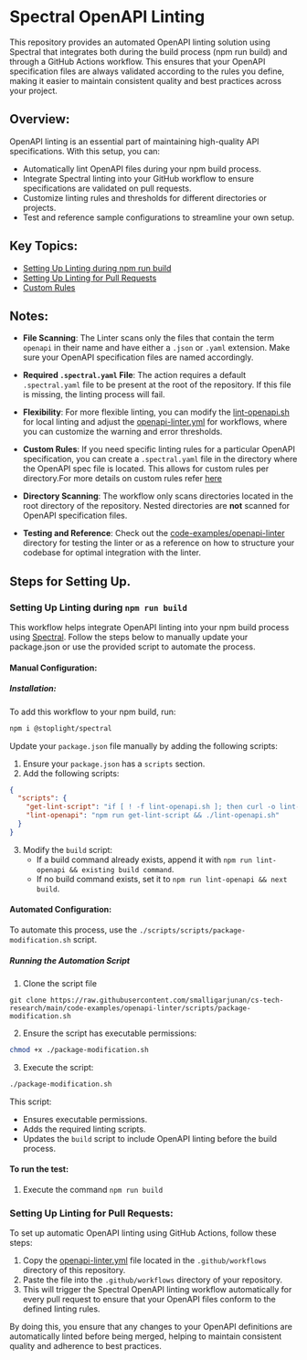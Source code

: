 # Spectral OpenAPI Linting 
This repository provides an automated OpenAPI linting solution using Spectral that integrates both during the build process (npm run build) and through a GitHub Actions workflow. This ensures that your OpenAPI specification files are always validated according to the rules you define, making it easier to maintain consistent quality and best practices across your project.

## Overview:
OpenAPI linting is an essential part of maintaining high-quality API specifications. With this setup, you can:

- Automatically lint OpenAPI files during your npm build process. 
- Integrate Spectral linting into your GitHub workflow to ensure specifications are validated on pull requests.
- Customize linting rules and thresholds for different directories or projects.
- Test and reference sample configurations to streamline your own setup.

## Key Topics:
- [Setting Up Linting during npm run build](#setting-up-linting-during-npm-run-build)
- [Setting Up Linting for Pull Requests](#setting-up-linting-for-pull-requests)
- [Custom Rules](./error-injected/README.md)

## Notes:
- **File Scanning**: The Linter scans only the files that contain the term `openapi` in their name and have either a `.json` or `.yaml` extension. Make sure your OpenAPI specification files are named accordingly.

- **Required `.spectral.yaml` File**: The action requires a default `.spectral.yaml` file to be present at the root of the repository. If this file is missing, the linting process will fail.

- **Flexibility**: For more flexible linting, you can modify the [lint-openapi.sh](./scripts/lint-openapi.sh) for local linting and adjust the [openapi-linter.yml](../../.github/workflows/openapi-linter.yml) for workflows, where you can customize the warning and error thresholds.

- **Custom Rules**: If you need specific linting rules for a particular OpenAPI specification, you can create a `.spectral.yaml` file in the directory where the OpenAPI spec file is located. This allows for custom rules per directory.For more details on custom rules refer [here](https://docs.stoplight.io/docs/spectral/d3482ff0ccae9-rules)

- **Directory Scanning**: The workflow only scans directories located in the root directory of the repository. Nested directories are **not** scanned for OpenAPI specification files.

- **Testing and Reference**: Check out the [code-examples/openapi-linter](../openapi-linter/) directory for testing the linter or as a reference on how to structure your codebase for optimal integration with the linter.

## Steps for Setting Up.
### Setting Up Linting during `npm run build`
This workflow helps integrate OpenAPI linting into your npm build process using [Spectral](https://github.com/stoplightio/spectral). Follow the steps below to manually update your package.json or use the provided script to automate the process.
#### Manual Configuration:

##### Installation:

To add this workflow to your npm build, run:

```sh
npm i @stoplight/spectral
```



Update your `package.json` file manually by adding the following scripts:

1. Ensure your `package.json` has a `scripts` section.
2. Add the following scripts:

```json
{
  "scripts": {
    "get-lint-script": "if [ ! -f lint-openapi.sh ]; then curl -o lint-openapi.sh https://raw.githubusercontent.com/smalligarjunan/cs-tech-research/main/code-examples/openapi-linter/scripts/lint-openapi.sh && chmod +x lint-openapi.sh; fi",
    "lint-openapi": "npm run get-lint-script && ./lint-openapi.sh"
  }
}
```

3. Modify the `build` script:
   - If a build command already exists, append it with `npm run lint-openapi && existing build command`.
   - If no build command exists, set it to `npm run lint-openapi && next build`.

#### Automated Configuration:

To automate this process, use the `./scripts/scripts/package-modification.sh` script.

##### Running the Automation Script
1. Clone the script file
```
git clone https://raw.githubusercontent.com/smalligarjunan/cs-tech-research/main/code-examples/openapi-linter/scripts/package-modification.sh
```

2. Ensure the script has executable permissions:

```sh
chmod +x ./package-modification.sh
```

3. Execute the script:

```sh
./package-modification.sh
```

This script:
- Ensures executable permissions.
- Adds the required linting scripts.
- Updates the `build` script to include OpenAPI linting before the build process.

#### To run the test:
1. Execute the command
```npm run build```

### Setting Up Linting for Pull Requests:

To set up automatic OpenAPI linting using GitHub Actions, follow these steps:

1. Copy the [openapi-linter.yml](../../.github/workflows/openapi-linter.yml) file located in the `.github/workflows` directory of this repository.
2. Paste the  file into the `.github/workflows` directory of your repository.
3. This will trigger the Spectral OpenAPI linting workflow automatically for every pull request to ensure that your OpenAPI files conform to the defined linting rules.


By doing this, you ensure that any changes to your OpenAPI definitions are automatically linted before being merged, helping to maintain consistent quality and adherence to best practices.